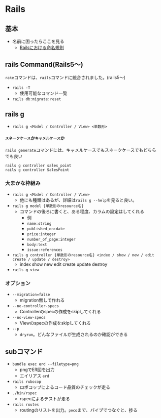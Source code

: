 # Rails
## 基本
- 名前に困ったらここを見る
	- [Railsにおける命名規則](http://qiita.com/gakkie/items/3afcd505c786364aa5fa)

## rails Command(Rails5〜)

`rake`コマンドは、`rails`コマンドに統合されました。(rails5〜)

- `rails -T`
	- 使用可能なコマンド一覧
- `rails db:migrate:reset`

## rails g
- `rails g <Model / Controller / View> <単数形>`

#### `スネークケース`か`キャメルケース`か

`rails generate`コマンドには、キャメルケースでもスネークケースでもどちらでも良い

```
rails g controller sales_point
rails g controller SalesPoint
```

### 大まかな枠組み
- `rails g <Model / Controller / View>`
	- 他にも種類はあるが、詳細は`rails g --help`を見ると良い。
- `rails g model {単数形のresource名}`
	- コマンドの後ろに書くと、ある程度、カラムの設定はしてくれる
		- 例
		- `name:string`
		- `published_on:date`
		- `price:integer`
		- `number_of_page:integer`
		- `body:text`
		- `issue:references`
- `rails g controller {単数形のresource名} <index / show / new / edit create / update / destroy>`
	- index show new edit create update destroy
- `rails g view`


### オプション
- `--migration=false`
	- migration無しで作れる
- `--no-controller-specs`
	- Controllerのspecの作成をskipしてくれる
- `--no-view-specs`
 	- Viewのspecの作成をskipしてくれる
- `--p` 
	- `dryrun`。どんなファイルが生成されるのか確認ができる

## subコマンド
- `bundle exec erd --filetype=png`
	- pngでER図を出力
	- エイリアス `erd`
- `rails rubocop`
	- ロボコップによるコード品質のチェックが走る
- `./bin/rspec`
	- rspecによるテストが走る
- `rails routes`
	- routingのリストを出力。`peco`まで、パイプでつなぐと、捗る

